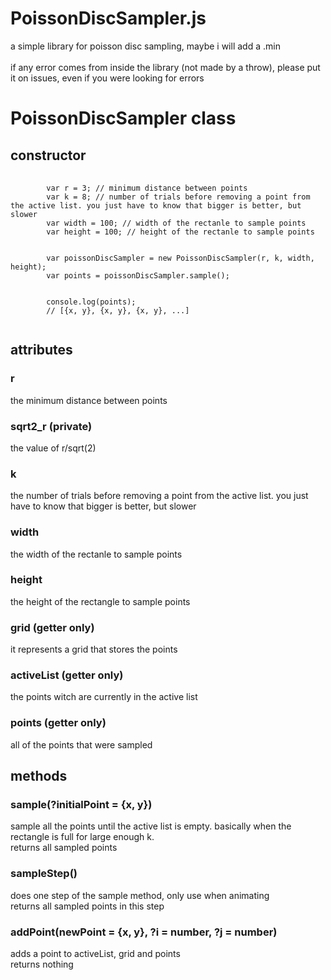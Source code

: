 # PoissonDiscSampler.js
a simple library for poisson disc sampling, maybe i will add a .min
<br><br>
if any error comes from inside the library (not made by a throw), please put it on issues, even if you were looking for errors

<h1>PoissonDiscSampler class</h1>
<h2>constructor</h2>
<pre>
    <code>
        var r = 3; // minimum distance between points
        var k = 8; // number of trials before removing a point from the active list. you just have to know that bigger is better, but slower
        var width = 100; // width of the rectanle to sample points
        var height = 100; // height of the rectanle to sample points
        <br>
        var poissonDiscSampler = new PoissonDiscSampler(r, k, width, height);
        var points = poissonDiscSampler.sample();
        <br>
        console.log(points);
        // [{x, y}, {x, y}, {x, y}, ...]
    </code>
</pre>
<h2>attributes</h2>
<h3>r</h3>
the minimum distance between points
<h3>sqrt2_r (private)</h3>
the value of r/sqrt(2)
<h3>k</h3>
the number of trials before removing a point from the active list. you just have to know that bigger is better, but slower
<h3>width</h3>
the width of the rectanle to sample points
<h3>height</h3>
the height of the rectangle to sample points
<h3>grid (getter only)</h3>
it represents a grid that stores the points
<h3>activeList (getter only)</h3>
the points witch are currently in the active list
<h3>points (getter only)</h3>
all of the points that were sampled
<h2>methods</h2>
<h3>sample(?initialPoint = {x, y})</h3>
sample all the points until the active list is empty. basically when the rectangle is full for large enough k.
<br>
returns all sampled points
<h3>sampleStep()</h3>
does one step of the sample method, only use when animating
<br>
returns all sampled points in this step
<h3>addPoint(newPoint = {x, y}, ?i = number, ?j = number)</h3>
adds a point to activeList, grid and points
<br>
returns nothing
